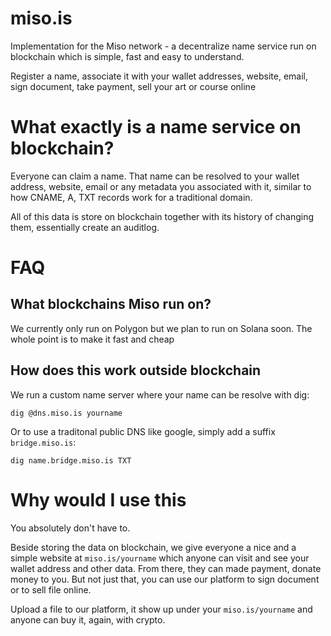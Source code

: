 # miso.is

Implementation for the Miso network - a decentralize name service run on blockchain
which is simple, fast and easy to understand.

Register a name, associate it with your wallet addresses, website,
email, sign document, take payment, sell your art or course online

# What exactly is a name service on blockchain?

Everyone can claim a name. That name can be resolved to your wallet
address, website, email or any metadata you associated with it, similar
to how CNAME, A, TXT records work for a traditional domain.

All of this data is store on blockchain together with its history of
changing them, essentially create an auditlog.

# FAQ

## What blockchains Miso run on?

We currently only run on Polygon but we plan to run on Solana soon. The
whole point is to make it fast and cheap

## How does this work outside blockchain

We run a custom name server where your name can be resolve with dig:

```
dig @dns.miso.is yourname
```

Or to use a traditonal public DNS like google, simply add a suffix
`bridge.miso.is`:

```
dig name.bridge.miso.is TXT
```


# Why would I use this

You absolutely don't have to.

Beside storing the data on blockchain, we give everyone a nice and a
simple website at `miso.is/yourname` which anyone can visit and see your
wallet address and other data. From there, they can made payment, donate
money to you. But not just that, you can use our platform to sign
document or to sell file online.

Upload a file to our platform, it show up under your `miso.is/yourname`
and anyone can buy it, again, with crypto.
